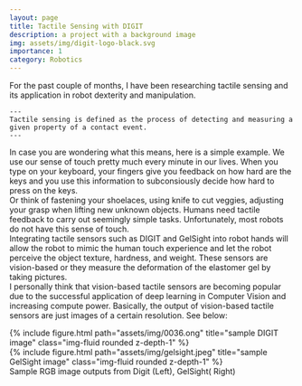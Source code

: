 ```yaml
---
layout: page
title: Tactile Sensing with DIGIT
description: a project with a background image
img: assets/img/digit-logo-black.svg
importance: 1
category: Robotics
---
```


For the past couple of months, I have been researching tactile sensing and its application in robot dexterity and manipulation.   

    ---
    Tactile sensing is defined as the process of detecting and measuring a given property of a contact event. 
    ---
    
In case you are wondering what this means, here is a simple example. We use our sense of touch pretty much every minute in our lives. When you type on your keyboard, your fingers give you feedback on how hard are the keys and you use this information to subconsiously decide how hard to press on the keys.   
Or think of fastening your shoelaces, using knife to cut veggies, adjusting your grasp when lifting new unknown objects. Humans need tactile feedback to carry out seemingly simple tasks. Unfortunately, most robots do not have this sense of touch.   
Integrating tactile sensors such as DIGIT and GelSight into robot hands will allow the robot to mimic the human touch experience and let the robot perceive the object texture, hardness, and weight. These sensors are vision-based or they measure the deformation of the elastomer gel by taking pictures.  
I personally think that vision-based tactile sensors are becoming popular due to the successful application of deep learning in Computer Vision and increasing compute power. Basically, the output of vision-based tactile sensors are just images of a certain resolution. See below:

<div class="row">
    <div class="col-sm mt-3 mt-md-0">
        {% include figure.html path="assets/img/0036.ong" title="sample DIGIT image" class="img-fluid rounded z-depth-1" %}
    </div>
    <div class="col-sm mt-3 mt-md-0">
        {% include figure.html path="assets/img/gelsight.jpeg" title="sample GelSight image" class="img-fluid rounded z-depth-1" %}
    </div>
</div>
<div class="caption">
    Sample RGB image outputs from Digit (Left), GelSight( Right)
</div>


